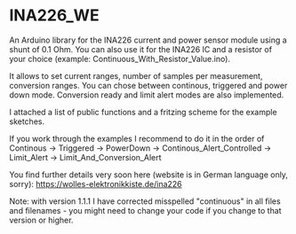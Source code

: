 # INA226_WE
An Arduino library for the INA226 current and power sensor module using a shunt of 0.1 Ohm. You can also use it for the INA226 IC and a resistor of your choice (example: Continuous_With_Resistor_Value.ino).

It allows to set current ranges, number of samples per measurement, conversion ranges. You can chose between continous, triggered and power down mode. Conversion ready and limit alert modes are also implemented. 

I attached a list of public functions and a fritzing scheme for the example sketches.

If you work through the examples I recommend to do it in the order of Continous -> Triggered -> PowerDown -> Continous_Alert_Controlled -> Limit_Alert -> Limit_And_Conversion_Alert 

You find further details very soon here (website is in German language only, sorry): https://wolles-elektronikkiste.de/ina226

Note: with version 1.1.1 I have corrected misspelled "continuous" in all files and filenames - you might need to change your code if you change to that version or higher. 
